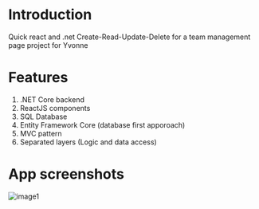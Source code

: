 # Introduction
Quick react and .net Create-Read-Update-Delete for a team management page project for Yvonne

# Features
1. .NET Core backend
2. ReactJS components
3. SQL Database
4. Entity Framework Core (database first apporoach)
5. MVC pattern
6. Separated layers (Logic and data access)

# App screenshots
![image1](https://github.com/haarismian/AnotherReactProject/tree/master/images/1.png)